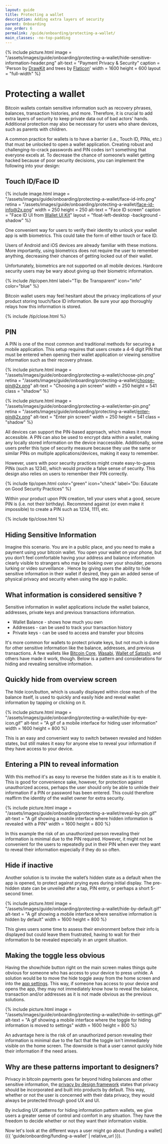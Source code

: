 ```yaml
---
layout: guide
title: Protecting a wallet
description: Adding extra layers of security
parent: Onboarding
nav_order: 6
permalink: /guide/onboarding/protecting-a-wallet/
main_classes: -no-top-padding
---
```


<!--

Editor's notes

This page provides an overview to a few patterns that can be incorporated by wallets to hide users sensitive information.

Illustration sources

- https://www.figma.com/file/TGJ8VxZOQ65In8kCir6eQt/Hide-sensitive-information-illustration?node-id=0%3A1
-->

{% include picture.html
   image = "/assets/images/guide/onboarding/protecting-a-wallet/hide-sensitive-information-header.png"
   alt-text = "Payment Privacy & Security"
   caption = 'Person by [DrawKit](https://www.drawkit.io/illustrations/mobile-article-colour) and trees by [Flaticon](https://www.flaticon.com/free-icon/tree-with-many-leaves_25267)'
   width = 1600
   height = 600
   layout = "full-width"
%}

# Protecting a wallet

Bitcoin wallets contain sensitive information such as recovery phrases, balances, transaction histories, and more. Therefore, it is crucial to add extra layers of security to keep private data out of bad actors' hands. Additional protection may also be necessary for users who share devices, such as parents with children.

A common practice for wallets is to have a barrier (i.e., Touch ID, PINs, etc.) that must be unlocked to open a wallet application. Creating robust and challenging-to-crack passwords and PIN codes isn't something that everyone excels at. To decrease the chance of someone’s wallet getting hacked because of poor security decisions, you can implement the following into your design:

## Touch ID/Face ID

<div class="center" markdown="1">

{% include image.html
   image = "/assets/images/guide/onboarding/protecting-a-wallet/face-id-info.png"
   retina = "/assets/images/guide/onboarding/protecting-a-wallet/face-id-info@2x.png"
   width = 250
   height = 250
   alt-text = "Face ID screen"
   caption = "Face ID UI from [Wallet UI Kit](https://www.figma.com/file/VB3GQdAnhl8yta44DY3PSV/Bitcoin-Wallet-UI-Kit?node-id=1228%3A27860)"
   layout = "float-left-desktop -background -shadow"
%}

One convenient way for users to verify their identity to unlock your wallet app is with biometrics. This could take the form of either touch or face ID.

Users of Android and iOS devices are already familiar with these motions. More importantly, using biometrics does not require the user to remember anything, decreasing their chances of getting locked out of their wallet.

Unfortunately, biometrics are not supported on all mobile devices. Hardcore security users may be wary about giving up their biometric information.

</div>

{% include /tip/open.html label="Tip: Be Transparent" icon="info" color="blue" %}

Bitcoin wallet users may feel hesitant about the privacy implications of your product storing touch/face ID information. Be sure your app thoroughly relays how this information is stored.

{% include /tip/close.html %}

## PIN

A PIN is one of the most common and traditional methods for securing a mobile application. This setup requires that users create a 4-6 digit PIN that must be entered when opening their wallet application or viewing sensitive information such as their recovery phrase.

<div class="image-slide-gallery">

{% include picture.html
   image = "/assets/images/guide/onboarding/protecting-a-wallet/choose-pin.png"
   retina = "/assets/images/guide/onboarding/protecting-a-wallet/choose-pin@2x.png"
   alt-text = "Choosing a pin screen"
   width = 250
   height = 541
   class = "shadow"
%}

{% include picture.html
   image = "/assets/images/guide/onboarding/protecting-a-wallet/enter-pin.png"
   retina = "/assets/images/guide/onboarding/protecting-a-wallet/enter-pin@2x.png"
   alt-text = "Enter pin screen"
   width = 250
   height = 541
   class = "shadow"
%}

</div>

All devices can support the PIN-based approach, which makes it more accessible. A PIN can also be used to encrypt data within a wallet, making any locally stored information on the device inaccessible. Additionally, some users prefer this type of security measure because they use the same or similar PINs on multiple applications/devices, making it easy to remember.

However, users with poor security practices might create easy-to-guess PINs (such as 1234), which would provide a false sense of security. This design also relies on users to remember their PIN correctly.

{% include tip/open.html color="green" icon="check" label="Do: Educate on Good Security Practices" %}

Within your product upon PIN creation, tell your users what a good, secure PIN is (i.e. not their birthday). Recommend against (or even make it impossible) to create a PIN such as 1234, 1111, etc.

{% include tip/close.html %}


## Hiding Sensitive Information

Imagine this scenario. You are in a public place, and you need to make a payment using your bitcoin wallet. You open your wallet on your phone, but you don’t feel comfortable having your address and balance information clearly visible to strangers who may be looking over your shoulder, persons lurking or video surveillance . Hence by giving users the ability to hide sensitive information in their wallet if desired, they gain an added sense of physical privacy and security when using the app in public.

## What information is considered sensitive ?

Sensitive information in wallet applications include the wallet balance, addresses, private keys and previous transactions information.
- Wallet Balance - shows how much you own
- Addresses - can be used to track your transaction history
- Private keys - can be used to access and transfer your bitcoins

It's more common for wallets to protect private keys, but not much is done for other sensitive information like the balance, addresses, and previous transactions. A few wallets like [Bitcoin Core](https://bitcoin.org/en/bitcoin-core/), [Wasabi](https://wasabiwallet.io/), [Wallet of Satoshi](https://www.walletofsatoshi.com/), and others have made it work, though. Below is a pattern and considerations for hiding and revealing sensitive information.

## Quickly hide from overview screen

The hide icon/button, which is usually displayed within close reach of the balance itself, is used to quickly and easily hide and reveal wallet information by tapping or clicking on it.

{% include picture.html
   image = "/assets/images/guide/onboarding/protecting-a-wallet/hide-by-eye-icon.gif"
   alt-text = "A gif of a mobile interface for hiding user information"
   width = 1600
   height = 800
%}

This is an easy and convenient way to switch between revealed and hidden states, but still makes it easy for anyone else to reveal your information if they have access to your device.

## Entering a PIN to reveal information

With this method it's as easy to reverse the hidden state as it is to enable it. This is good for convenience sake, however, for protection against unauthorized access, perhaps the user should only be able to unhide their information if a PIN or password has been entered. This could therefore reaffirm the identity of the wallet owner for extra security.

{% include picture.html
   image = "/assets/images/guide/onboarding/protecting-a-wallet/reveal-by-pin.gif"
   alt-text = "A gif showing a mobile interface where hidden information is revealed with a PIN"
   width = 1600
   height = 800
%}

In this example the risk of an unauthorized person revealing their information is minimal due to the PIN required. However, it might not be convenient for the users to repeatedly put in their PIN when ever they want to reveal their information especially if they do so often.

##  Hide if inactive

Another solution is to invoke the wallet’s hidden state as a default when the app is opened, to protect against prying eyes during initial display. The pre-hidden state can be unveiled after a tap, PIN entry, or perhaps a short 5-second timer.

{% include picture.html
   image = "/assets/images/guide/onboarding/protecting-a-wallet/hide-by-default.gif"
   alt-text = "A gif showing a mobile interface where sensitive information is hidden by default"
   width = 1600
   height = 800
%}


This gives users some time to assess their environment before their info is displayed but could leave them frustrated, having to wait for their information to be revealed especially in an urgent situation.

## Making the toggle less obvious

Having the show/hide button right on the main screen makes things quite obvious for someone who has access to your device to press unhide. A solution would be to move the hide toggle away from the home screen and into the [app settings](https://medium.com/@olanrewajusodiq64/the-ui-ux-of-hide-balance-designing-to-improve-asset-security-e4b20668f315). This way, if someone has access to your device and opens the app, they may not immediately know how to reveal the balance, transaction and/or addresses as it is not made obvious as the previous solutions.

{% include picture.html
   image = "/assets/images/guide/onboarding/protecting-a-wallet/hide-in-settings.gif"
   alt-text = "A gif showing a mobile interface where the toggle for hiding information is moved to settings"
   width = 1600
   height = 800
%}

An advantage here is the risk of an unauthorized person revealing their information is minimal due to the fact that the toggle isn't immediately visible on the home screen. The downside is that a user cannot quickly hide their information if the need arises.

## Why are these patterns important to designers?

Privacy in bitcoin payments goes far beyond hiding balances and other sensitive information, the [privacy by design framework](https://www.ipc.on.ca/wp-content/uploads/Resources/7foundationalprinciples.pdf) states that privacy should be incorporated and built into products by default. This way, whether or not the user is concerned with their data privacy, they would always be protected through good UX and UI.

By including UX patterns for hiding information pattern wallets, we give users a greater sense of control and comfort in any situation. They have the freedom to decide whether or not they want their information visible.


Now let's look at the different ways a user might go about [funding a wallet]({{ 'guide/onboarding/funding-a-wallet' | relative_url }}).
